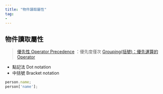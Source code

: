 ```yaml
---
title: "物件讀取屬性"
tag: 
- 
---
```


##  物件讀取屬性
> [優先性 Operator Precedence](優先性%20Operator%20Precedence.md) ：優先度僅次 [Grouping(括號)：優先運算的 Operator](Grouping(括號)：優先運算的%20Operator.md)
-   點記法 Dot notation
-   中括號 Bracket notation
```js
person.name;
person['name'];
```